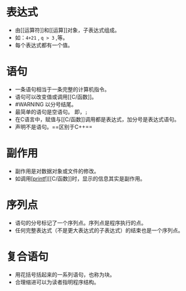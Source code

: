 
# 表达式

- 由[[运算符]]和[[运算]]对象，子表达式组成。
- 如：`4+21` , `q > 3` ,等。
- 每个表达式都有一个值。

# 语句

- 一条语句相当于一条完整的计算机指令。
- 语句可以改变值或调用[[C/函数]]。
- #WARNING 以分号结尾。
- 最简单的语句是空语句。 即，`;` 
- 在C语言中，赋值与[[C/函数]]调用都是表达式，加分号是表达式语句。
- 声明不是语句。==区别于C++==

# 副作用

- 副作用是对数据对象或文件的修改。
- 如调用[[printf]]()[[C/函数]]时，显示的信息其实是副作用。

# 序列点

 - 语句的分号标记了一个序列点。序列点是程序执行的点。
 - 任何完整表达式（不是更大表达式的子表达式）的结束也是一个序列点。

# 复合语句

- 用花括号括起来的一系列语句，也称为块。
- 合理缩进可以为读者指明程序结构。
